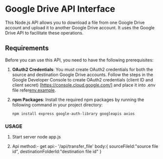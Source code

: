 # Google Drive API Interface

This Node.js API allows you to download a file from one Google Drive account and upload it to another Google Drive account. It uses the Google Drive API to facilitate these operations.

## Requirements

Before you can use this API, you need to have the following prerequisites:

1. **OAuth2 Credentials**: You must create OAuth2 credentials for both the source and destination Google Drive accounts. Follow the steps in the Google Developer Console to create OAuth2 credentials (client ID and client secret) [https://console.cloud.google.com/] and place it into .env file refer[env.example](./env.example).

2. **npm Packages**: Install the required npm packages by running the following command in your project directory:

   ```bash
   npm install express google-auth-library googleapis axios

### USAGE
1. Start server
node app.js

2. Api
method:- get
api:- '/api/transfer_file'
body:{
    sourceFileId:"source file id",
    destinationFolderId:"destination file id"
}